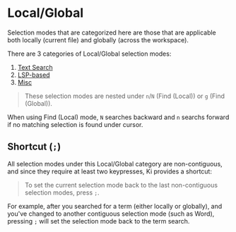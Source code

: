 # Local/Global

Selection modes that are categorized here are those that are applicable both locally (current file) and globally (across the workspace).

There are 3 categories of Local/Global selection modes:

1. [Text Search](./text-search.md)
1. [LSP-based](./lsp-based.md)
1. [Misc](./misc.md)

> These selection modes are nested under `n`/`N` (Find (Local)) or `g` (Find (Global)).

When using Find (Local) mode, `N` searches backward and `n` searchs forward if
no matching selection is found under cursor.

## Shortcut (`;`)

All selection modes under this Local/Global category are non-contiguous,
and since they require at least two keypresses, Ki provides a shortcut:

> To set the current selection mode back to the last non-contiguous selection modes,
> press `;`.

For example, after you searched for a term (either locally or globally),
and you've changed to another contiguous selection mode (such as Word),
pressing `;` will set the selection mode back to the term search.
